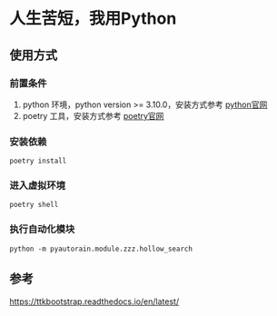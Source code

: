 # 人生苦短，我用Python

## 使用方式
### 前置条件
1. python 环境，python version >= 3.10.0，安装方式参考 [python官网](https://www.python.org/downloads/)
2. poetry 工具，安装方式参考 [poetry官网](https://python-poetry.org/docs/#installation)
### 安装依赖
```shell
poetry install
```
### 进入虚拟环境
```shell
poetry shell
```
### 执行自动化模块
```shell
python -m pyautorain.module.zzz.hollow_search
```

## 参考
https://ttkbootstrap.readthedocs.io/en/latest/